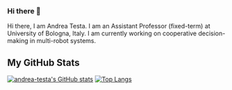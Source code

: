 ### Hi there 👋

<!--
**andrea-testa/andrea-testa** is a ✨ _special_ ✨ repository because its `README.md` (this file) appears on your GitHub profile.

Here are some ideas to get you started:

- 🔭 I’m currently working on ...
- 🌱 I’m currently learning ...
- 👯 I’m looking to collaborate on ...
- 🤔 I’m looking for help with ...
- 💬 Ask me about ...
- 📫 How to reach me: ...
- 😄 Pronouns: ...
- ⚡ Fun fact: ...
-->

Hi there, I am Andrea Testa. I am an Assistant Professor (fixed-term) at University of Bologna, Italy. I am currently working on cooperative decision-making in multi-robot systems.

<h2>My GitHub Stats</h2>

  [![andrea-testa's GitHub stats](https://github-readme-stats.vercel.app/api?username=andrea-testa&show_icons=true&theme=radical&hide=contribs)](https://github.com/andrea-testa/github-readme-stats)
[![Top Langs](https://github-readme-stats.vercel.app/api/top-langs/?username=andrea-testa&layout=compact&theme=radical&exclude_repo=andrea-testa.github.io)](https://github.com/andrea-testa/github-readme-stats)

  </div>
